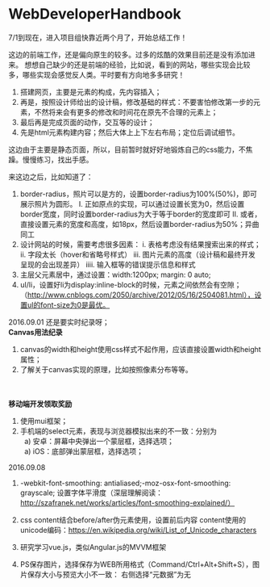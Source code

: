 # WebDeveloperHandbook

7/1到现在，进入项目组快靠近两个月了，开始总结工作！

这边的前端工作，还是偏向原生的较多。过多的炫酷的效果目前还是没有添加进来。
想想自己缺少的还是前端的经验，比如说，看到的网站，哪些实现会比较多，哪些实现会感觉反人类。平时要有方向地多多研究！

1. 搭建网页，主要是元素的构成，先内容插入；
2. 再是，按照设计师给出的设计稿，修改基础的样式：不要害怕修改第一步的元素，不然将来会有更多的修改和时间花在原先不合理的元素上；
3. 最后再是完成页面的动作，交互等的设计；
4. 先是html元素构建内容；然后大体上上下左右布局；定位后调试细节。

这边由于主要是静态页面，所以，目前暂时就好好地锻炼自己的css能力，不焦躁。慢慢练习，找出手感。

来这边之后，比如知道了：
1. border-radius，照片可以是方的，设置border-radius为100%(50%)，即可展示照片为圆形。
    I. 正如原点的实现，可以通过设置长宽为0，然后设置border宽度，同时设置border-radius为大于等于border的宽度即可
    II. 或者，直接设置元素的宽度和高度，如18px，然后设置border-radius为50%；异曲同工
2. 设计网站的时候，需要考虑很多因素：
    i. 表格考虑没有结果搜索出来的样式；
    ii. 字段太长（hover和省略号样式）
    iii. 图片元素的高度（设计稿和最终开发呈现的会出现差异）
    iiii. 输入框等的错误提示信息和样式
3. 主层父元素居中，通过设置：width:1200px; margin: 0 auto;
4. ul/li，设置好li为display:inline-block的时候，元素之间依然会有空隙；（http://www.cnblogs.com/2050/archive/2012/05/16/2504081.html），设置ul的font-size为0是最优。


2016.09.01
还是要实时纪录呀；<br/>
<b>Canvas用法纪录</b><br/>
1. canvas的width和height使用css样式不起作用，应该直接设置width和height属性；<br/>
2. 了解关于canvas实现的原理，比如按照像素分布等等。<br/><br/><br/>


<b>移动端开发领取奖励</b><br/>
1. 使用mui框架；<br/> 
2. 手机端的select元素，表现与浏览器模拟出来的不一致：分别为<br/>
&nbsp;&nbsp;a) 安卓：屏幕中央弹出一个蒙层框，选择选项；<br/>
&nbsp;&nbsp;a) iOS：底部弹出蒙层框，选择选项；<br/>

2016.09.08
1. -webkit-font-smoothing: antialiased;-moz-osx-font-smoothing: grayscale;
   设置字体平滑度（深层理解阅读：http://szafranek.net/works/articles/font-smoothing-explained/）
2. css content结合before/after伪元素使用，设置前后内容
   content使用的unicode编码：https://en.wikipedia.org/wiki/List_of_Unicode_characters
3. 研究学习vue.js，类似Angular.js的MVVM框架

4. PS保存图片，选择保存为WEB所用格式（Command/Ctrl+Alt+Shift+S），图片保存大小与预览大小不一致：
   右侧选择“元数据”为无
